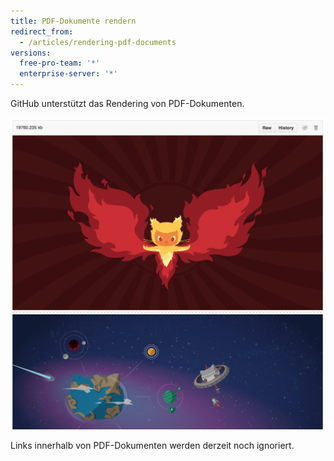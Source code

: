 ```yaml
---
title: PDF-Dokumente rendern
redirect_from:
  - /articles/rendering-pdf-documents
versions:
  free-pro-team: '*'
  enterprise-server: '*'
---
```


GitHub unterstützt das Rendering von PDF-Dokumenten.

![Gerendertes PDF-Dokument](/assets/images/help/repository/rendered-pdf.png)

Links innerhalb von PDF-Dokumenten werden derzeit noch ignoriert.
